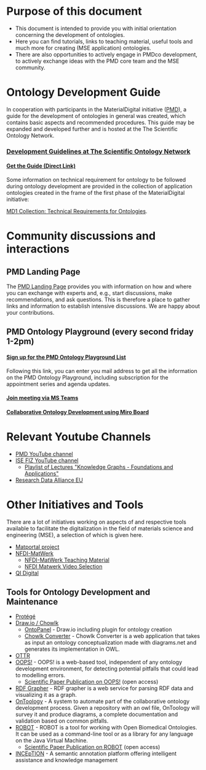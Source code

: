 # Purpose of this document

* This document is intended to provide you with initial orientation concerning the development of ontologies.
* Here you can find tutorials, links to teaching material, useful tools and much more for creating (MSE application) ontologies.
* There are also opportunities to actively engage in PMDco development, to actively exchange ideas with the PMD core team and the MSE community.

# Ontology Development Guide

In cooperation with participants in the MaterialDigital initiative ([PMD](https://www.materialdigital.de/)), a guide for the development of ontologies in general was created, which contains basic aspects and recommended procedures. This guide may be expanded and developed further and is hosted at the The Scientific Ontology Network.

### [Development Guidelines at The Scientific Ontology Network](https://scientific-ontology-network.github.io/)
#### [Get the Guide (Direct Link)](https://github.com/scientific-ontology-network/ontology-development-guide/releases/download/v0.1.0/ontology-guide.pdf)

Some information on technical requirement for ontology to be followed during ontology development are provided in the collection of application ontologies created in the frame of the first phase of the MaterialDigital initiative:

[MD1 Collection: Technical Requirements for Ontologies](https://github.com/materialdigital/materialdigital1_ontology_collection/blob/main/README.md#Technical-requirements-for-ontologies).

# Community discussions and interactions

## PMD Landing Page

The [PMD Landing Page](https://forum.materialdigital.de) provides you with information on how and where you can exchange with experts and, e.g., start discussions, make recommendations, and ask questions. This is therefore a place to gather links and information to establish intensive discussions. We are happy about your contributions.
## PMD Ontology Playground (every second friday 1-2pm)

#### [Sign up for the PMD Ontology Playground List](https://www.lists.kit.edu/sympa/subscribe/ontology-playground?previous_action=info)
Following this link, you can enter you mail address to get all the information on the PMD Ontology Playground, including subscription for the appointment series and agenda updates.

#### [Join meeting via MS Teams](https://teams.microsoft.com/l/meetup-join/19%3ameeting_YWZjM2RlMTYtMmJiNy00ODRiLWI5NzktNDJmMzE2YmNkZTkz%40thread.v2/0?context=%7b%22Tid%22%3a%224f5409f4-026c-4e93-9ebc-0b6bb8c5ca2d%22%2c%22Oid%22%3a%22f0db94e8-95c8-4080-a27a-58f45844eed3%22%7d)

#### [Collaborative Ontology Development using Miro Board](https://miro.com/app/board/uXjVNOTPrFo=/)

# Relevant Youtube Channels

* [PMD YouTube channel](https://www.youtube.com/channel/UCAwf5QXQ6Oa4NPaL3bXFvAA)
* [ISE FIZ YouTube channel](https://www.youtube.com/channel/UCjkkhNSNuXrJpMYZoeSBw6Q/)
    * [Playlist of Lectures "Knowledge Graphs - Foundations and Applications"](https://www.youtube.com/playlist?list=PLNXdQl4kBgzubTOfY5cbtxZCgg9UTe-uF)
* [Research Data Alliance EU](https://www.youtube.com/@iCORDI/)

# Other Initiatives and Tools

There are a lot of initiatives working on aspects of and respective tools available to facilitate the digitalization in the field of materials science and engineering (MSE), a selection of which is given here. 

* [Matportal project](https://matportal.org)
* [NFDI-MatWerk](https://nfdi-matwerk.de/)
    * [NFDI-MatWerk Teaching Material](https://nfdi-matwerk.de/teaching)
    * [NFDI Matwerk Video Selection](https://www.youtube.com/playlist?list=PLwISemJj1M7KZv0iig_6eP5zZqUwD_A69)
* [QI Digital](https://www.qi-digital.de/en/)

## Tools for Ontology Development and Maintenance

* [Protégé](https://protege.stanford.edu/software.php)
* [Draw.io / Chowlk](https://www.drawio.com/)
    * [OntoPanel](https://yuechenbam.github.io/src/main/webapp/index.html) - Draw.io including plugin for ontology creation
    * [Chowlk Converter](https://chowlk.linkeddata.es/) - Chowlk Converter is a web application that takes as input an ontology conceptualization made with diagrams.net and generates its implementation in OWL.
* [OTTR](https://ottr.xyz/)
* [OOPS!](https://oops.linkeddata.es/) - OOPS! is a web-based tool, independent of any ontology development environment, for detecting potential pitfalls that could lead to modelling errors.
    * [Scientific Paper Publication on OOPS!](https://www.semantic-web-journal.net/system/files/swj989.pdf) (open access)
* [RDF Grapher](https://www.ldf.fi/service/rdf-grapher) - RDF grapher is a web service for parsing RDF data and visualizing it as a graph.
* [OnToology](http://ontoology.linkeddata.es/) - A system to automate part of the collaborative ontology development process. Given a repository with an owl file, OnToology will survey it and produce diagrams, a complete documentation and validation based on common pitfalls. 
* [ROBOT](http://robot.obolibrary.org/) - ROBOT is a tool for working with Open Biomedical Ontologies. It can be used as a command-line tool or as a library for any language on the Java Virtual Machine.
    * [Scientific Paper Publication on ROBOT](https://link.springer.com/epdf/10.1186/s12859-019-3002-3?author_access_token=bB8BLjFWrdh42vR6DjT-nG_BpE1tBhCbnbw3BuzI2RPCZ2BK7EeexaCNYfT-cCz8Q_mrZomT2_svoQf12CW661Sagzw6JGF9DhJq3Q3fTPdMGFMtais7MRgx8-kDhp6uC9g2qcVh5FumTsveV22XVQ%3D%3D) (open access)
* [INCEpTION](https://inception-project.github.io/) - A semantic annotation platform offering intelligent assistance and knowledge management
